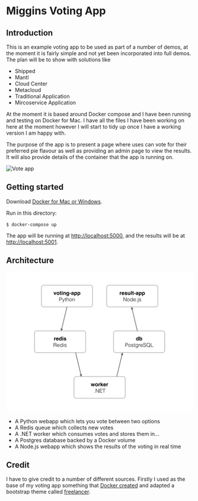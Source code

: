 Miggins Voting App
==================

Introduction
------------
This is an example voting app to be used as part of a number of demos, at the moment it is fairly simple and not yet been incorporated into full demos. The plan will be to show with solutions like

* Shipped
* Mantl
* Cloud Center
* Metacloud
* Traditional Application
* Mircoservice Application

At the moment it is based around Docker compose and I have been running and testing on Docker for Mac. I have all the files I have been working on here at the moment however I will start to tidy up once I have a working version I am happy with.

The purpose of the app is to present a page where uses can vote for their preferred pie flavour as well as providing an admin page to view the results. It will also provide details of the container that the app is running on.

![Vote app](https://res.cloudinary.com/dalqykxs4/image/upload/v1474985701/Miggins_Vote_Example_ukm8gz.png)

Getting started
---------------

Download [Docker for Mac or Windows](https://www.docker.com).

Run in this directory:

    $ docker-compose up

The app will be running at [http://localhost:5000](http://localhost:5000), and the results will be at [http://localhost:5001](http://localhost:5001).

Architecture
-----

![Architecture diagram](architecture.png)

* A Python webapp which lets you vote between two options
* A Redis queue which collects new votes
* A .NET worker which consumes votes and stores them in…
* A Postgres database backed by a Docker volume
* A Node.js webapp which shows the results of the voting in real time

Credit
------
I have to give credit to a number of different sources. Firstly I used as the base of my voting app something that [Docker created](https://github.com/docker/example-voting-app) and adapted a bootstrap theme called [freelancer](https://github.com/BlackrockDigital/startbootstrap-freelancer).
